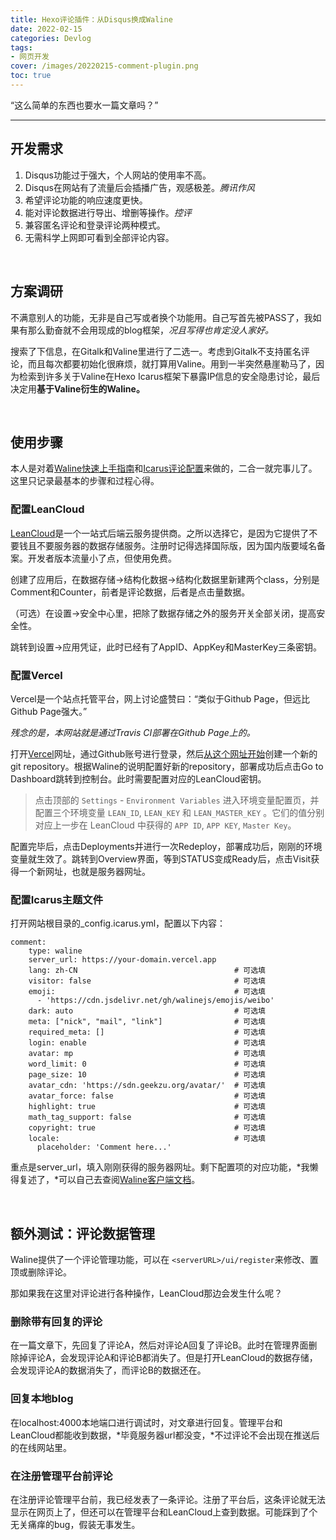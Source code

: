 ```yaml
---
title: Hexo评论插件：从Disqus换成Waline
date: 2022-02-15
categories: Devlog
tags: 
- 网页开发
cover: /images/20220215-comment-plugin.png
toc: true
---
```

“这么简单的东西也要水一篇文章吗？”

<!--more-->

---

## 开发需求

1. Disqus功能过于强大，个人网站的使用率不高。
2. Disqus在网站有了流量后会插播广告，观感极差。*腾讯作风*
3. 希望评论功能的响应速度更快。
4. 能对评论数据进行导出、增删等操作。*控评*
5. 兼容匿名评论和登录评论两种模式。
6. 无需科学上网即可看到全部评论内容。

<br/>

## 方案调研

不满意别人的功能，无非是自己写或者换个功能用。自己写首先被PASS了，我如果有那么勤奋就不会用现成的blog框架，*况且写得也肯定没人家好。*

搜索了下信息，在Gitalk和Valine里进行了二选一。考虑到Gitalk不支持匿名评论，而且每次都要初始化很麻烦，就打算用Valine。用到一半突然悬崖勒马了，因为检索到许多关于Valine在Hexo Icarus框架下暴露IP信息的安全隐患讨论，最后决定用**基于Valine衍生的Waline。**

<br/>

## 使用步骤

本人是对着[Waline快速上手指南](https://waline.js.org/guide/get-started.html#leancloud-%E8%AE%BE%E7%BD%AE-%E6%95%B0%E6%8D%AE%E5%BA%93)和[Icarus评论配置](http://ppoffice.github.io/hexo-theme-icarus/Plugins/Comment/icarus%E7%94%A8%E6%88%B7%E6%8C%87%E5%8D%97-%E7%94%A8%E6%88%B7%E8%AF%84%E8%AE%BA%E6%8F%92%E4%BB%B6/)来做的，二合一就完事儿了。这里只记录最基本的步骤和过程心得。


### 配置LeanCloud

[LeanCloud](https://console.leancloud.app/apps)是一个一站式后端云服务提供商。之所以选择它，是因为它提供了不要钱且不要服务器的数据存储服务。注册时记得选择国际版，因为国内版要域名备案。开发者版本流量小了点，但使用免费。

创建了应用后，在数据存储→结构化数据→结构化数据里新建两个class，分别是Comment和Counter，前者是评论数据，后者是点击量数据。

（可选）在设置→安全中心里，把除了数据存储之外的服务开关全部关闭，提高安全性。

跳转到设置→应用凭证，此时已经有了AppID、AppKey和MasterKey三条密钥。


### 配置Vercel

Vercel是一个站点托管平台，网上讨论盛赞曰：“类似于Github Page，但远比Github Page强大。”

*残念的是，本网站就是通过Travis CI部署在Github Page上的。*

打开[Vercel](https://vercel.com/)网址，通过Github账号进行登录，然后[从这个网址开始](https://vercel.com/new/clone?repository-url=https%3A%2F%2Fgithub.com%2Fwalinejs%2Fwaline%2Ftree%2Fmain%2Fexample)创建一个新的git repository。根据Waline的说明配置好新的repository，部署成功后点击Go to Dashboard跳转到控制台。此时需要配置对应的LeanCloud密钥。

> 点击顶部的 `Settings` - `Environment Variables` 进入环境变量配置页，并配置三个环境变量 `LEAN_ID`, `LEAN_KEY` 和 `LEAN_MASTER_KEY` 。它们的值分别对应上一步在 LeanCloud 中获得的 `APP ID`, `APP KEY`, `Master Key`。

配置完毕后，点击Deployments并进行一次Redeploy，部署成功后，刚刚的环境变量就生效了。跳转到Overview界面，等到STATUS变成Ready后，点击Visit获得一个新网址，也就是服务器网址。

### 配置Icarus主题文件

打开网站根目录的_config.icarus.yml，配置以下内容：

```
comment:
    type: waline
    server_url: https://your-domain.vercel.app
    lang: zh-CN                                   # 可选填
    visitor: false                                # 可选填
    emoji:                                        # 可选填
      - 'https://cdn.jsdelivr.net/gh/walinejs/emojis/weibo'
    dark: auto                                    # 可选填
    meta: ["nick", "mail", "link"]                # 可选填
    required_meta: []                             # 可选填
    login: enable                                 # 可选填
    avatar: mp                                    # 可选填
    word_limit: 0                                 # 可选填
    page_size: 10                                 # 可选填
    avatar_cdn: 'https://sdn.geekzu.org/avatar/'  # 可选填
    avatar_force: false                           # 可选填
    highlight: true                               # 可选填
    math_tag_support: false                       # 可选填
    copyright: true                               # 可选填
    locale:                                       # 可选填
      placeholder: 'Comment here...'

```

重点是server_url，填入刚刚获得的服务器网址。剩下配置项的对应功能，*我懒得复述了，*可以自己去查阅[Waline客户端文档](https://waline.js.org/guide/client/intro.html)。

<br/>

## 额外测试：评论数据管理

Waline提供了一个评论管理功能，可以在 `<serverURL>/ui/register`来修改、置顶或删除评论。

那如果我在这里对评论进行各种操作，LeanCloud那边会发生什么呢？

### 删除带有回复的评论

在一篇文章下，先回复了评论A，然后对评论A回复了评论B。此时在管理界面删除掉评论A，会发现评论A和评论B都消失了。但是打开LeanCloud的数据存储，会发现评论A的数据消失了，而评论B的数据还在。

### 回复本地blog

在localhost:4000本地端口进行调试时，对文章进行回复。管理平台和LeanCloud都能收到数据，*毕竟服务器url都没变，*不过评论不会出现在推送后的在线网站里。

### 在注册管理平台前评论

在注册评论管理平台前，我已经发表了一条评论。注册了平台后，这条评论就无法显示在网页上了，但还可以在管理平台和LeanCloud上查到数据。可能踩到了个无关痛痒的bug，假装无事发生。
